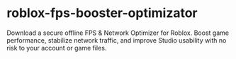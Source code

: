 # roblox-fps-booster-optimizator
Download a secure offline FPS &amp; Network Optimizer for Roblox. Boost game performance, stabilize network traffic, and improve Studio usability with no risk to your account or game files.
